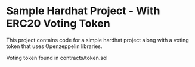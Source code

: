 # Sample Hardhat Project - With ERC20 Voting Token

This project contains code for a simple hardhat project along with a voting token that uses Openzeppelin libraries.

Voting token found in contracts/token.sol
